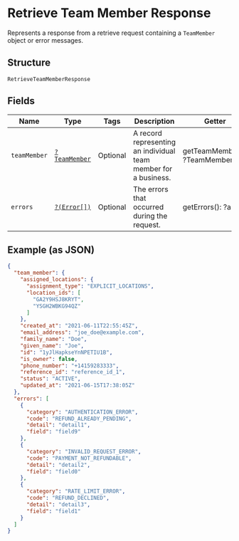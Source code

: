 
# Retrieve Team Member Response

Represents a response from a retrieve request containing a `TeamMember` object or error messages.

## Structure

`RetrieveTeamMemberResponse`

## Fields

| Name | Type | Tags | Description | Getter | Setter |
|  --- | --- | --- | --- | --- | --- |
| `teamMember` | [`?TeamMember`](../../doc/models/team-member.md) | Optional | A record representing an individual team member for a business. | getTeamMember(): ?TeamMember | setTeamMember(?TeamMember teamMember): void |
| `errors` | [`?(Error[])`](../../doc/models/error.md) | Optional | The errors that occurred during the request. | getErrors(): ?array | setErrors(?array errors): void |

## Example (as JSON)

```json
{
  "team_member": {
    "assigned_locations": {
      "assignment_type": "EXPLICIT_LOCATIONS",
      "location_ids": [
        "GA2Y9HSJ8KRYT",
        "YSGH2WBKG94QZ"
      ]
    },
    "created_at": "2021-06-11T22:55:45Z",
    "email_address": "joe_doe@example.com",
    "family_name": "Doe",
    "given_name": "Joe",
    "id": "1yJlHapkseYnNPETIU1B",
    "is_owner": false,
    "phone_number": "+14159283333",
    "reference_id": "reference_id_1",
    "status": "ACTIVE",
    "updated_at": "2021-06-15T17:38:05Z"
  },
  "errors": [
    {
      "category": "AUTHENTICATION_ERROR",
      "code": "REFUND_ALREADY_PENDING",
      "detail": "detail1",
      "field": "field9"
    },
    {
      "category": "INVALID_REQUEST_ERROR",
      "code": "PAYMENT_NOT_REFUNDABLE",
      "detail": "detail2",
      "field": "field0"
    },
    {
      "category": "RATE_LIMIT_ERROR",
      "code": "REFUND_DECLINED",
      "detail": "detail3",
      "field": "field1"
    }
  ]
}
```

